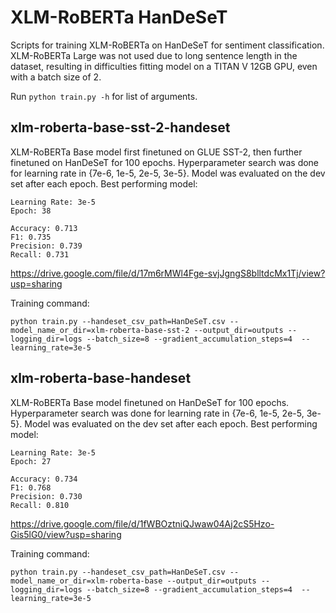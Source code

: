 # XLM-RoBERTa HanDeSeT

Scripts for training XLM-RoBERTa on HanDeSeT for sentiment classification.
XLM-RoBERTa Large was not used due to long sentence length in the dataset,
resulting in difficulties fitting model on a TITAN V 12GB GPU, even with a
batch size of 2.

Run `python train.py -h` for list of arguments.

## xlm-roberta-base-sst-2-handeset

XLM-RoBERTa Base model first finetuned on GLUE SST-2, then further finetuned
on HanDeSeT for 100 epochs.
Hyperparameter search was done for learning rate in {7e-6, 1e-5, 2e-5, 3e-5}.
Model was evaluated on the dev set after each epoch. Best performing model:

```
Learning Rate: 3e-5
Epoch: 38

Accuracy: 0.713
F1: 0.735
Precision: 0.739
Recall: 0.731
```

https://drive.google.com/file/d/17m6rMWl4Fge-svjJgngS8blltdcMx1Tj/view?usp=sharing

Training command:

```
python train.py --handeset_csv_path=HanDeSeT.csv --model_name_or_dir=xlm-roberta-base-sst-2 --output_dir=outputs --logging_dir=logs --batch_size=8 --gradient_accumulation_steps=4  --learning_rate=3e-5
```

## xlm-roberta-base-handeset

XLM-RoBERTa Base model finetuned on HanDeSeT for 100 epochs.
Hyperparameter search was done for learning rate in {7e-6, 1e-5, 2e-5, 3e-5}.
Model was evaluated on the dev set after each epoch. Best performing model:

```
Learning Rate: 3e-5
Epoch: 27

Accuracy: 0.734
F1: 0.768
Precision: 0.730
Recall: 0.810
```

https://drive.google.com/file/d/1fWBOztniQJwaw04Aj2cS5Hzo-Gis5lG0/view?usp=sharing

Training command:

```
python train.py --handeset_csv_path=HanDeSeT.csv --model_name_or_dir=xlm-roberta-base --output_dir=outputs --logging_dir=logs --batch_size=8 --gradient_accumulation_steps=4  --learning_rate=3e-5
```

